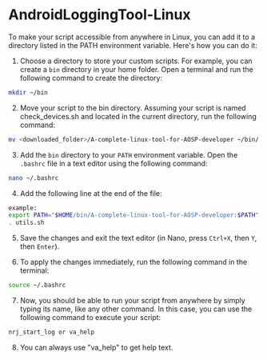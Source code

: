 # AndroidLoggingTool-Linux

To make your script accessible from anywhere in Linux, you can add it to a directory listed in the PATH environment variable. Here's how you can do it:

1. Choose a directory to store your custom scripts. For example, you can create a `bin` directory in your home folder. Open a terminal and run the following command to create the directory:
```bash
mkdir ~/bin
```

2. Move your script to the bin directory. Assuming your script is named check_devices.sh and located in the current directory, run the following command:
```bash
mv <downloaded_folder>/A-complete-linux-tool-for-AOSP-developer ~/bin/
```

3. Add the `bin` directory to your `PATH` environment variable. Open the `.bashrc` file in a text editor using the following command:
```bash
nano ~/.bashrc
```

4. Add the following line at the end of the file:
```bash
example:
export PATH="$HOME/bin/A-complete-linux-tool-for-AOSP-developer:$PATH"
. utils.sh
```

5. Save the changes and exit the text editor (in Nano, press `Ctrl+X`, then `Y`, then `Enter`).

6. To apply the changes immediately, run the following command in the terminal:
```bash
source ~/.bashrc
```

7. Now, you should be able to run your script from anywhere by simply typing its name, like any other command. In this case, you can use the following command to execute your script:
```bash
nrj_start_log or va_help
```

8. You can always use "va_help" to get help text.

